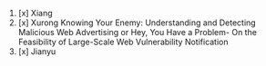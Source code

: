 1. [x] Xiang
2. [x] Xurong Knowing Your Enemy: Understanding and Detecting Malicious Web Advertising
         or Hey, You Have a Problem- On the Feasibility of Large-Scale Web Vulnerability Notification
3. [x] Jianyu
